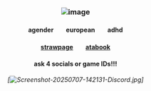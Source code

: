 ### <p align="center"> ![image](https://github.com/user-attachments/assets/5a41b702-1b93-460c-aa40-ea036ed07a53)
#### <p align="center"> agender　　european　　adhd
#### <p align="center">[strawpage](https://maleguro.straw.page)　　[atabook](https://valkyrie.atabook.org)
#### <p align="center">ask 4 socials or game IDs!!!

###### <p align="center"> [![Screenshot-20250707-142131-Discord.jpg](https://i.postimg.cc/BQMTdsDb/Screenshot-20250707-142131-Discord.jpg)]
